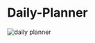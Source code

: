 # Daily-Planner
![daily planner](https://user-images.githubusercontent.com/70293668/93658360-ca044980-f9ef-11ea-82c1-e356d4e72399.JPG)
